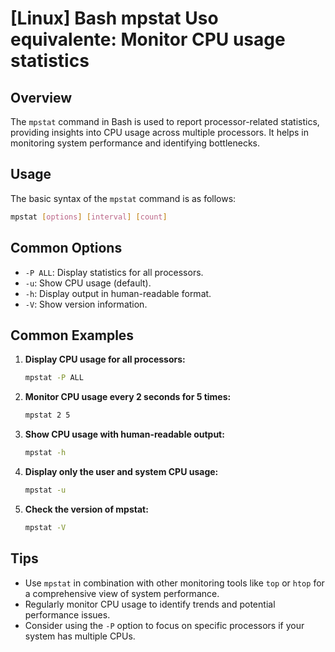 # [Linux] Bash mpstat Uso equivalente: Monitor CPU usage statistics

## Overview
The `mpstat` command in Bash is used to report processor-related statistics, providing insights into CPU usage across multiple processors. It helps in monitoring system performance and identifying bottlenecks.

## Usage
The basic syntax of the `mpstat` command is as follows:

```bash
mpstat [options] [interval] [count]
```

## Common Options
- `-P ALL`: Display statistics for all processors.
- `-u`: Show CPU usage (default).
- `-h`: Display output in human-readable format.
- `-V`: Show version information.

## Common Examples

1. **Display CPU usage for all processors:**
   ```bash
   mpstat -P ALL
   ```

2. **Monitor CPU usage every 2 seconds for 5 times:**
   ```bash
   mpstat 2 5
   ```

3. **Show CPU usage with human-readable output:**
   ```bash
   mpstat -h
   ```

4. **Display only the user and system CPU usage:**
   ```bash
   mpstat -u
   ```

5. **Check the version of mpstat:**
   ```bash
   mpstat -V
   ```

## Tips
- Use `mpstat` in combination with other monitoring tools like `top` or `htop` for a comprehensive view of system performance.
- Regularly monitor CPU usage to identify trends and potential performance issues.
- Consider using the `-P` option to focus on specific processors if your system has multiple CPUs.